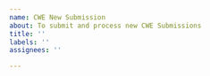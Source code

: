 ```yaml
---
name: CWE New Submission
about: To submit and process new CWE Submissions
title: ''
labels: ''
assignees: ''

---
```



